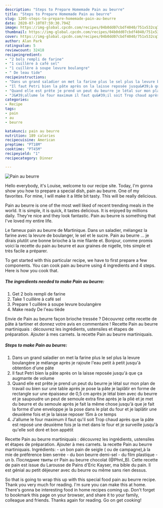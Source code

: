 ```yaml
---
description: "Steps to Prepare Homemade Pain au beurre"
title: "Steps to Prepare Homemade Pain au beurre"
slug: 1205-steps-to-prepare-homemade-pain-au-beurre
date: 2020-07-10T07:59:30.794Z
image: https://img-global.cpcdn.com/recipes/04b0dd07cbdf4040/751x532cq70/pain-au-beurre-photo-principale-de-la-recette.jpg
thumbnail: https://img-global.cpcdn.com/recipes/04b0dd07cbdf4040/751x532cq70/pain-au-beurre-photo-principale-de-la-recette.jpg
cover: https://img-global.cpcdn.com/recipes/04b0dd07cbdf4040/751x532cq70/pain-au-beurre-photo-principale-de-la-recette.jpg
author: Alan Park
ratingvalue: 5
reviewcount: 32418
recipeingredient:
- "2 bols rempli de farine"
- "1 cuillère à café sel"
- "1 cuillère à soupe levure boulangre"
- " De leau tide"
recipeinstructions:
- "Dans un grand saladier on met la farine plus le sel plus la levure boulangère je mélange après je rajoute l&#39;eau petit à petit jusqu&#39;à obtention d&#39;une pâte"
- "Il faut Petri bien la pâte après on la laisse reposée jusqu&#39;à que ça augmante de volume"
- "Quand elle est prête je prend un peut du beurre je létal sur mon plan de travail ou bien sur une table aprés je pose la pâte je laplâtir en forme de rectangle sur une épaisseur de 0,5 cm après je létal bien avec du beurre et je saupoudre un peut de semoule extra fine après je la plié et je met du beurre et du semoule après je fait la même chose jusqu&#39;à que je fait la forme d&#39;une enveloppe je la pose dans le plat du four et je laplâtir une deuxième fois et je la laisse reposer 15m à ce temps"
- "J&#39;allume le four maximum il faut qu&#39;il soit Trop chaud après que la pâte est reposé une deuxième fois je la met dans le four et je surveille jusqu&#39;à qu&#39;elle soit doré et bon appétit"
categories:
- Recipe
tags:
- pain
- au
- beurre

katakunci: pain au beurre 
nutrition: 189 calories
recipecuisine: American
preptime: "PT18M"
cooktime: "PT45M"
recipeyield: "1"
recipecategory: Dinner

---
```



![Pain au beurre](https://img-global.cpcdn.com/recipes/04b0dd07cbdf4040/751x532cq70/pain-au-beurre-photo-principale-de-la-recette.jpg)

Hello everybody, it's Louise, welcome to our recipe site. Today, I'm gonna show you how to prepare a special dish, pain au beurre. One of my favorites. For mine, I will make it a little bit tasty. This will be really delicious.

Pain au beurre is one of the most well liked of recent trending meals in the world. It is simple, it is quick, it tastes delicious. It is enjoyed by millions daily. They're nice and they look fantastic. Pain au beurre is something that I've loved my entire life.

Le fameux pain au beurre de Martinique. Dans un saladier, mélangez la farine avec la levure de boulanger, le sel et le sucre. Pain au beurre … je dirais plutôt une bonne brioche à la mie filante et. Bonjour, comme promis voici la recette du pain au beurre et aux graines de nigelle, très simple et très facile a préparer.


To get started with this particular recipe, we have to first prepare a few components. You can cook pain au beurre using 4 ingredients and 4 steps. Here is how you cook that.

<!--inarticleads1-->

##### The ingredients needed to make Pain au beurre:

1. Get 2 bols rempli de farine
1. Take 1 cuillère à café sel
1. Prepare 1 cuillère à soupe levure boulangère
1. Make ready  De l&#39;eau tiède


Envie de Pain au beurre façon brioche tressée ? Découvrez cette recette de pâte à tartiner et donnez votre avis en commentaire ! Recette Pain au beurre martiniquais : découvrez les ingrédients, ustensiles et étapes de préparation. Ajouter à mes carnets. la recette Pain au beurre martiniquais. 

<!--inarticleads2-->

##### Steps to make Pain au beurre:

1. Dans un grand saladier on met la farine plus le sel plus la levure boulangère je mélange après je rajoute l&#39;eau petit à petit jusqu&#39;à obtention d&#39;une pâte
1. Il faut Petri bien la pâte après on la laisse reposée jusqu&#39;à que ça augmante de volume
1. Quand elle est prête je prend un peut du beurre je létal sur mon plan de travail ou bien sur une table aprés je pose la pâte je laplâtir en forme de rectangle sur une épaisseur de 0,5 cm après je létal bien avec du beurre et je saupoudre un peut de semoule extra fine après je la plié et je met du beurre et du semoule après je fait la même chose jusqu&#39;à que je fait la forme d&#39;une enveloppe je la pose dans le plat du four et je laplâtir une deuxième fois et je la laisse reposer 15m à ce temps
1. J&#39;allume le four maximum il faut qu&#39;il soit Trop chaud après que la pâte est reposé une deuxième fois je la met dans le four et je surveille jusqu&#39;à qu&#39;elle soit doré et bon appétit


Recette Pain au beurre martiniquais : découvrez les ingrédients, ustensiles et étapes de préparation. Ajouter à mes carnets. la recette Pain au beurre martiniquais. Ingrédients: - un bon pain de seigle ( ou de campagne),à la mie de préférence bien serrée - du bon beurre demi-sel - du film plastique - un b. Последние твиты от Pain au beurre chocolat (@Phnl_B). Cette recette de pain est issue du Larousse de Pains d&#39;Eric Kayser, ma bible du pain. Il est génial au petit déjeuner avec du beurre ou même sans rien dessus. 

So that is going to wrap this up with this special food pain au beurre recipe. Thank you very much for reading. I'm sure you can make this at home. There's gonna be interesting food in home recipes coming up. Don't forget to bookmark this page on your browser, and share it to your family, colleague and friends. Thanks again for reading. Go on get cooking!
